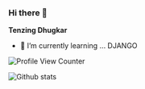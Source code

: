 ### Hi there 👋
<!-- 
**Tenznz/Tenznz** is a ✨ _special_ ✨ repository because its `README.md` (this file) appears on your GitHub profile.

Here are some ideas to get you started:

- 🔭 I’m currently working on ...
- 🌱 I’m currently learning ...[django]
- 👯 I’m looking to collaborate on ...
- 🤔 I’m looking for help with ...
- 💬 Ask me about ...
- 📫 How to reach me: ... dhugkar95@gmail.com
- 😄 Pronouns: ...
- ⚡ Fun fact: ... -->
**Tenzing Dhugkar**
- 🌱 I’m currently learning ... DJANGO
<!-- ![ReadMe Card](https://github-readme-stats.vercel.app/api/pin/?username=Tenznz&repo=fundooNotes) --> 



<!-- [![Github All Releases](https://img.shields.io/github/downloads/Tenznz/Tenznz/total.svg)]() -->
![Profile View Counter](https://komarev.com/ghpvc/?username=Tenznz)


<!-- ## 😂 Here is a random joke that'll make you laugh!
![Jokes Card](https://readme-jokes.vercel.app/api) -->

![Github stats](https://github-readme-stats.vercel.app/api?username=Tenznz)
